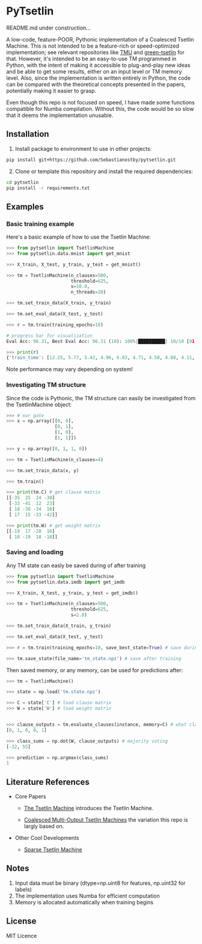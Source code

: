 # PyTsetlin


README.md under construction...

A low-code, feature-POOR, Pythonic implementation of a Coalesced Tsetlin Machine. This is not intended to be a feature-rich or speed-optimized implementation; see relevant repositories like [
TMU](https://github.com/cair/tmu) and [green-tsetlin](https://github.com/ooki/green_tsetlin) for that. However, it's intended to be an easy-to-use TM programmed in Python, with the intent of making it accessible to plug-and-play new ideas and be able to get some results, either on an input level or TM memory level. Also, since the implementation is written entirely in Python, the code can be compared with the theoretical concepts presented in the papers, potentially making it easier to grasp.

Even though this repo is not focused on speed, I have made some functions compatible for Numba compilation. Without this, the code would be so slow that it deems the implementation unusable.

## Installation

1. Install package to environment to use in other projects:
```bash
pip install git+https://github.com/Sebastianostby/pytsetlin.git
```

2. Clone or template this repository and install the required dependencies:

```bash
cd pytsetlin
pip install -r requirements.txt
```

## Examples

### Basic training example

Here's a basic example of how to use the Tsetlin Machine:

```python
>>> from pytsetlin import TsetlinMachine
>>> from pytsetlin.data.mnist import get_mnist

>>> X_train, X_test, y_train, y_test = get_mnist()

>>> tm = TsetlinMachine(n_clauses=500,
                        threshold=625,
                        s=10.0,
                        n_threads=20)

>>> tm.set_train_data(X_train, y_train)

>>> tm.set_eval_data(X_test, y_test)

>>> r = tm.train(training_epochs=10)

# progress bar for visualization
Eval Acc: 96.31, Best Eval Acc: 96.31 (10): 100%|██████████| 10/10 [01:03<00:00,  6.30s/it]

>>> print(r)
{'train_time': [12.25, 5.77, 5.42, 4.96, 6.83, 4.71, 4.58, 4.88, 4.11, 5.9], 'eval_acc': [91.56, 92.97, 93.45, 94.42, 94.24, 94.71, 94.82, 95.1, 95.11, 96.31], 'best_eval_acc': 96.31, 'best_eval_epoch': 10}
```
Note performance may vary depending on system! 


### Investigating TM structure
Since the code is Pythonic, the TM structure can easily be investigated from the TsetlinMachine object:
```python
>>> # xor gate
>>> x = np.array([[0, 0],
                  [0, 1],
                  [1, 0],
                  [1, 1]])

>>> y = np.array([0, 1, 1, 0])

>>> tm = TsetlinMachine(n_clauses=4)

>>> tm.set_train_data(x, y)

>>> tm.train()

>>> print(tm.C) # get clause matrix
[[-35  25  24 -30]
 [-33 -41  12  23]
 [ 18 -38 -34  16]
 [ 17  15 -33 -42]]

>>> print(tm.W) # get weight matrix
[[-19  17 -20  16]
 [ 18 -19  18 -18]]
```

### Saving and loading

Any TM state can easly be saved during of after training

```python
>>> from pytsetlin import TsetlinMachine
>>> from pytsetlin.data.imdb import get_imdb

>>> X_train, X_test, y_train, y_test = get_imdb()

>>> tm = TsetlinMachine(n_clauses=500,
                        threshold=625,
                        s=2.0)

>>> tm.set_train_data(X_train, y_train)

>>> tm.set_eval_data(X_test, y_test)

>>> r = tm.train(training_epochs=10, save_best_state=True) # save during training

>>> tm.save_state(file_name='tm_state.npz') # save after training
```

Then saved memory, or any memory, can be used for predictions after: 

```python
>>> tm = TsetlinMachine()

>>> state = np.load('tm.state.npz')

>>> C = state['C'] # load clause matrix
>>> W = state['W'] # load weight matrix 


>>> clause_outputs = tm.evaluate_clauses(instance, memory=C) # what clauses matched the input
[0, 1, 0, 0, 1]

>>> class_sums = np.dot(W, clause_outputs) # majority voting
[-32, 55]

>>> prediction = np.argmax(class_sums)
1
```



## Literature References

* Core Papers 

     * [The Tsetlin Machine](https://arxiv.org/abs/1804.01508) introduces the Tsetlin Machine.

     * [Coalesced Multi-Output Tsetlin Machines](https://arxiv.org/abs/2108.07594) the variation this repo is largly based on.

* Other Cool Developments 

    * [Sparse Tsetlin Machine](https://arxiv.org/abs/2405.02375)


## Notes

1. Input data must be binary (dtype=np.uint8 for features, np.uint32 for labels)
2. The implementation uses Numba for efficient computation
3. Memory is allocated automatically when training begins


## License

MIT Licence

